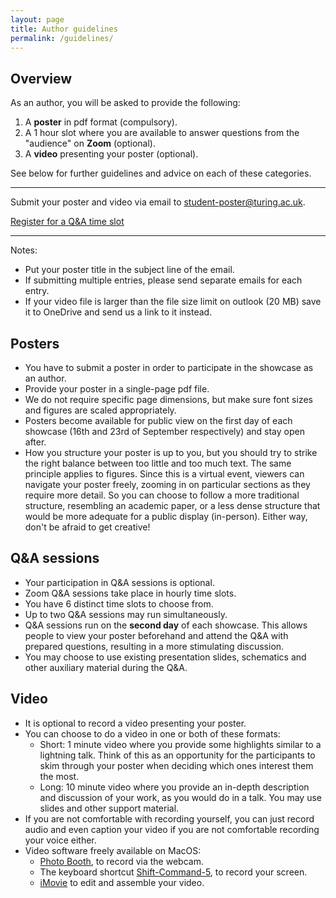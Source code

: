 ```yaml
---
layout: page
title: Author guidelines
permalink: /guidelines/
---
```


## Overview

As an author, you will be asked to provide the following:

1. A **poster** in pdf format (compulsory).
3. A 1 hour slot where you are available to answer questions from the
"audience" on **Zoom** (optional).
2. A **video** presenting your poster (optional).

See below for further guidelines and advice on each of these categories.

---

Submit your poster and video via email to
[student-poster@turing.ac.uk](mailto:student-poster@turing.ac.uk).

[Register for a Q&A time slot](https://doodle.com/poll/szy2p5v4wsmgcsa5)

---

Notes:

- Put your poster title in the subject line of the email.
- If submitting multiple entries, please send separate emails for each entry.
- If your video file is larger than the file size limit on outlook (20 MB)
save it to OneDrive and send us a link to it instead.

## Posters

- You have to submit a poster in order to participate in the showcase as an
author.
- Provide your poster in a single-page pdf file.
- We do not require specific page dimensions, but make sure font sizes and figures are scaled appropriately.
- Posters become available for public view on the first day of each showcase
(16th and 23rd of September respectively) and stay open after.
- How you structure your poster is up to you, but you should try to strike
the right balance between too little and too much text. The same principle
applies to figures. Since this is a virtual event, viewers can navigate your
poster freely, zooming in on particular sections as they require more detail.
So you can choose to follow a more traditional structure, resembling an
academic paper, or a less dense structure that would be more adequate for
a public display (in-person). Either way, don't be afraid to get creative!


## Q&A sessions

- Your participation in Q&A sessions is optional.
- Zoom Q&A sessions take place in hourly time slots.
- You have 6 distinct time slots to choose from.
- Up to two Q&A sessions may run simultaneously.
- Q&A sessions run on the **second day** of each showcase. This allows people
to view your poster beforehand and attend the Q&A with prepared questions,
resulting in a more stimulating discussion.
- You may choose to use existing presentation slides, schematics and other
auxiliary material during the Q&A.

## Video

- It is optional to record a video presenting your poster.
- You can choose to do a video in one or both of these formats:
	- Short: 1 minute video where you provide some highlights similar to a lightning talk. Think of this as an opportunity for the participants to skim through your poster when deciding which ones interest them the most.
	- Long: 10 minute video where you provide an in-depth description and discussion of your work, as you would do in a talk. You may use slides and other support material.
- If you are not comfortable with recording yourself, you can just record audio
and even caption your video if you are not comfortable recording your voice
either.
- Video software freely available on MacOS:
	- [Photo Booth](https://support.apple.com/en-gb/guide/photo-booth/pbhlp3714a9d/mac), to record via the webcam.
	- The keyboard shortcut [Shift-Command-5](https://support.apple.com/en-us/HT208721), to record your screen.
	- [iMovie](https://www.apple.com/imovie/) to edit and assemble your video.
